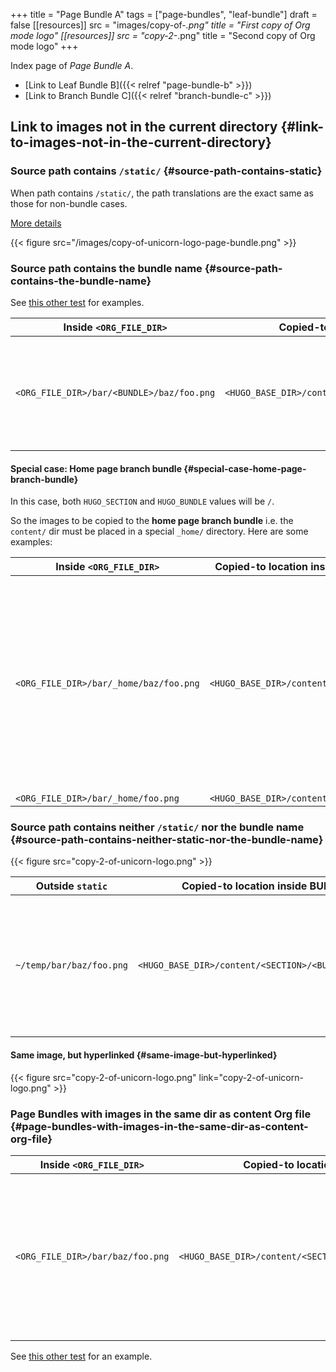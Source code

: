 +++
title = "Page Bundle A"
tags = ["page-bundles", "leaf-bundle"]
draft = false
[[resources]]
  src = "images/copy-of-*.png"
  title = "First copy of Org mode logo"
[[resources]]
  src = "copy-2-*.png"
  title = "Second copy of Org mode logo"
+++

Index page of _Page Bundle A_.

-   [Link to Leaf Bundle B]({{< relref "page-bundle-b" >}})
-   [Link to Branch Bundle C]({{< relref "branch-bundle-c" >}})


## Link to images not in the current directory {#link-to-images-not-in-the-current-directory}


### Source path contains `/static/` {#source-path-contains-static}

When path contains `/static/`, the path translations are the exact
same as those for non-bundle cases.

[More details](/posts/image-links/#path-containing-static)

{{< figure src="/images/copy-of-unicorn-logo-page-bundle.png" >}}


### Source path contains the **bundle name** {#source-path-contains-the-bundle-name}

See [this other test](/images-in-content/page-bundle-images-in-same-dir/) for examples.

| Inside `<ORG_FILE_DIR>`                   | Copied-to location inside BUNDLE                         | Explanation                                                                                                             |
|-------------------------------------------|----------------------------------------------------------|-------------------------------------------------------------------------------------------------------------------------|
| `<ORG_FILE_DIR>/bar/<BUNDLE>/baz/foo.png` | `<HUGO_BASE_DIR>/content/<SECTION>/<BUNDLE>/baz/foo.png` | If the file directory path contains `"/<BUNDLE>/"`, the directory structure following that `"/<BUNDLE>/"` is preserved. |


#### Special case: Home page branch bundle {#special-case-home-page-branch-bundle}

In this case, both `HUGO_SECTION` and `HUGO_BUNDLE` values will be
`/`.

So the images to be copied to the **home page branch bundle** i.e. the
`content/` dir must be placed in a special `_home/` directory. Here
are some examples:

| Inside `<ORG_FILE_DIR>`                | Copied-to location inside BUNDLE      | Explanation                                                                                                                                                    |
|----------------------------------------|---------------------------------------|----------------------------------------------------------------------------------------------------------------------------------------------------------------|
| `<ORG_FILE_DIR>/bar/_home/baz/foo.png` | `<HUGO_BASE_DIR>/content/baz/foo.png` | If the page is the home page branch bundle, and the file directory path contains `"/_home/"`, the directory structure following that `"/_home/"` is preserved. |
| `<ORG_FILE_DIR>/bar/_home/foo.png`     | `<HUGO_BASE_DIR>/content/foo.png`     |                                                                                                                                                                |


### Source path contains neither `/static/` nor the **bundle name** {#source-path-contains-neither-static-nor-the-bundle-name}

{{< figure src="copy-2-of-unicorn-logo.png" >}}

| Outside `static`         | Copied-to location inside BUNDLE                     | Explanation                                                                                            |
|--------------------------|------------------------------------------------------|--------------------------------------------------------------------------------------------------------|
| `~/temp/bar/baz/foo.png` | `<HUGO_BASE_DIR>/content/<SECTION>/<BUNDLE>/foo.png` | Here, as the **outside** path does not have `/static/`, the file is copied directly to the BUNDLE dir. |


#### Same image, but hyperlinked {#same-image-but-hyperlinked}

{{< figure src="copy-2-of-unicorn-logo.png" link="copy-2-of-unicorn-logo.png" >}}


### Page Bundles with images in the same dir as content Org file {#page-bundles-with-images-in-the-same-dir-as-content-org-file}

| Inside `<ORG_FILE_DIR>`          | Copied-to location inside BUNDLE                             | Explanation                                                                                                                                      |
|----------------------------------|--------------------------------------------------------------|--------------------------------------------------------------------------------------------------------------------------------------------------|
| `<ORG_FILE_DIR>/bar/baz/foo.png` | `<HUGO_BASE_DIR>/content/<SECTION>/<BUNDLE>/bar/baz/foo.png` | Even if the **outside** path does not have `/static/`, it is still inside the same dir as the Org file, so the directory structure is preserved. |

See [this other test](/images-in-content/page-bundle-images-in-same-dir/) for an example.
